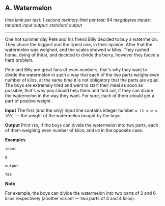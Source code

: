 
## A. Watermelon
_time limit per test: 1 second_
_memory limit per test: 64 megabytes_
_inputs: tandard input_
_output: standard output_

---

One hot summer day Pete and his friend Billy
 decided to buy a watermelon. They chose the biggest and the ripest one, in their opinion. After that the watermelon was weighed, and the scales showed w kilos. They rushed home, dying of thirst, and decided to divide the berry, however they faced a hard problem.

Pete and Billy are great fans of even numbers, that's why they want to divide the watermelon in such a way that each of the two parts weighs even number of kilos, at the same time it is not obligatory that the parts are equal. The boys are extremely tired and want to start their meal as soon as possible, that's why you should help them and find out, if they can divide the watermelon in the way they want. For sure, each of them should get a part of positive weight.

**Input**
The first (and the only) input line contains integer number `w (1 ≤ w ≤ 100)` — the weight of the watermelon bought by the boys.

**Output**
Print `YES`, if the boys can divide the watermelon into two parts, each of them weighing even number of kilos; and `NO` in the opposite case.

**Examples**

```
input

8

output

YES
```

**Note**

For example, the boys can divide the watermelon into two parts of 2 and 6 kilos respectively (another variant — two parts of 4 and 4 kilos).